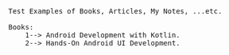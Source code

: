 <pre>
Test Examples of Books, Articles, My Notes, ...etc.

Books:
	1--> Android Development with Kotlin.
	2--> Hands-On Android UI Development.
</pre>
